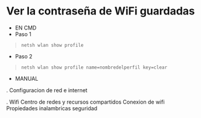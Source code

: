 #                Ver la contraseña de WiFi guardadas
*  EN CMD
*  Paso 1
>     netsh wlan show profile

*  Paso 2
>     netsh wlan show profile name=nombredelperfil key=clear

*  MANUAL

. Configuracion de red  e internet 

. Wifi
Centro de redes y recursos compartidos
Conexion de wifi
Propiedades inalambricas
seguridad
